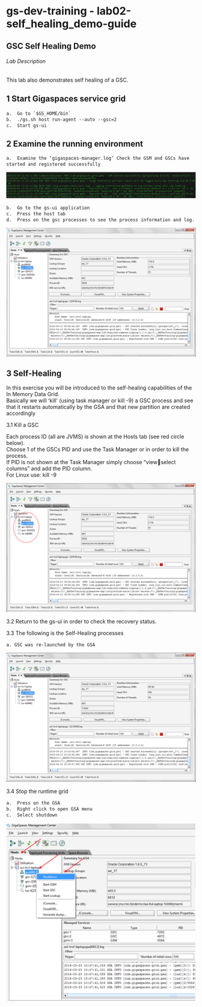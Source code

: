 # gs-dev-training - lab02-self_healing_demo-guide


##    GSC Self Healing Demo

###### Lab Description

This lab also demonstrates self healing of a GSC.

## 1	Start Gigaspaces service grid <br>

    a.	Go to `$GS_HOME/bin`
    b.	./gs.sh host run-agent --auto --gsc=2
    c.	Start gs-ui
    
## 2	Examine the running environment <br>

    a.	Examine the ‘gigaspaces-manager.log’ Check the GSM and GSCs have started and registered successfully 

![Screenshot](./Pictures/Picture1.png)

    b.	Go to the gs-ui application
    c.	Press the host tab
    d.	Press on the gsc processes to see the process information and log.

![Screenshot](./Pictures/Picture2.png)

## 3	Self-Healing

In this exercise you will be introduced to the self-healing capabilities of the In Memory Data Grid. <br>
Basically we will ‘kill’ (using task manager or kill -9) a GSC process and see that it restarts automatically by the GSA and that new partition are created accordingly <br>

3.1	Kill a GSC <br>

Each process ID (all are JVMS) is shown at the Hosts tab (see red circle below). <br>
Choose 1 of the GSCs PID and use the Task Manager or in order to kill the process. <br>
If PID is not shown at the Task Manager simply choose “viewselect columns” and add the PID column. <br>
For Linux use: kill -9 <PID>

![Screenshot](./Pictures/Picture3.png)

3.2	Return to the gs-ui in order to check the recovery status.

3.3	The following is the Self-Healing processes <br>

    a. GSC was re-launched by the GSA
    
![Screenshot](./Pictures/Picture4.png) 

3.4	Stop the runtime grid <br>

    a.	Press on the GSA
    b.	Right click to open GSA menu
    c.	Select shutdown
    
![Screenshot](./Pictures/Picture5.png) 


